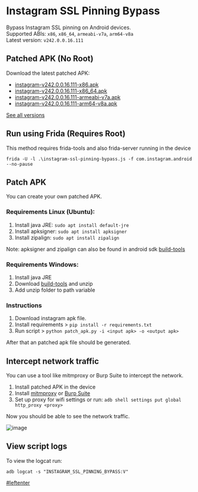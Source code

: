 # Instagram SSL Pinning Bypass

Bypass Instagram SSL pinning on Android devices.  
Supported ABIs: `x86`, `x86_64`, `armeabi-v7a`, `arm64-v8a`  
Latest version: `v242.0.0.16.111`

## Patched APK (No Root)

Download the latest patched APK: 
+ [instagram-v242.0.0.16.111-x86.apk](https://github.com/Eltion/Instagram-SSL-Pinning-Bypass/releases/download/v242.0.0.16.111/instagram-v242.0.0.16.111-x86.apk)
+ [instagram-v242.0.0.16.111-x86_64.apk](https://github.com/Eltion/Instagram-SSL-Pinning-Bypass/releases/download/v242.0.0.16.111/instagram-v242.0.0.16.111-x86_64.apk)
+ [instagram-v242.0.0.16.111-armeabi-v7a.apk](https://github.com/Eltion/Instagram-SSL-Pinning-Bypass/releases/download/v242.0.0.16.111/instagram-v242.0.0.16.111-armeabi-v7a.apk)
+ [instagram-v242.0.0.16.111-arm64-v8a.apk](https://github.com/Eltion/Instagram-SSL-Pinning-Bypass/releases/download/v242.0.0.16.111/instagram-v242.0.0.16.111-arm64-v8a.apk)

[See all versions](https://github.com/Eltion/Instagram-SSL-Pinning-Bypass/releases/)

## Run using Frida (Requires Root)

This method requires frida-tools and also frida-server running in the device
```
frida -U -l .\instagram-ssl-pinning-bypass.js -f com.instagram.android --no-pause
```

## Patch APK

You can create your own patched APK. 


### Requirements Linux (Ubuntu):
1. Install java JRE: `sudo apt install default-jre`
2. Install apksigner: `sudo apt install apksigner`
3. Install zipalign: `sudo apt install zipalign`  

Note: apksigner and zipalign can also be found in android sdk [build-tools](https://dl.google.com/android/repository/build-tools_r30.0.1-linux.zip)

### Requirements Windows:
1. Install java JRE
2. Download [build-tools](https://dl.google.com/android/repository/build-tools_r30.0.1-windows.zip) and unzip
3. Add unzip folder to path variable

### Instructions

1. Download instagram apk file.
2. Install requirements > `pip install -r requirements.txt`
3. Run script > `python patch_apk.py -i <input apk> -o <output apk>`

After that an patched apk file should be generated.

## Intercept network traffic

You can use a tool like mitmproxy or Burp Suite to intercept the network.

1. Install patched APK in the device
2. Install [mitmproxy](https://mitmproxy.org/) or [Burp Suite](https://portswigger.net/burp)
3. Set up proxy for wifi settings or run: `adb shell settings put global http_proxy <proxy>`

Now you should be able to see the network traffic.

![image](https://user-images.githubusercontent.com/18504798/174420262-31afe86d-55d6-4e0d-ae69-c982f98bcc8a.png)


## View script logs
To view the logcat run:
```
adb logcat -s "INSTAGRAM_SSL_PINNING_BYPASS:V"
```

[#leftenter](#leftenter)
